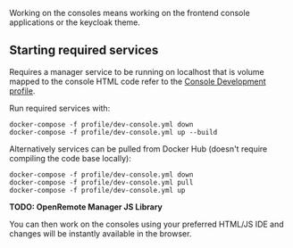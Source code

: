 Working on the consoles means working on the frontend console applications or the keycloak theme.

## Starting required services

Requires a manager service to be running on localhost that is volume mapped to the console HTML code refer to the [Console Development profile](./Developer-Guide%3A-Deploying-to-a-Docker-engine#console-development-dev-consoleyml).

Run required services with:

```
docker-compose -f profile/dev-console.yml down
docker-compose -f profile/dev-console.yml up --build
```

Alternatively services can be pulled from Docker Hub (doesn't require compiling the code base locally):

```
docker-compose -f profile/dev-console.yml down
docker-compose -f profile/dev-console.yml pull
docker-compose -f profile/dev-console.yml up
```

**TODO: OpenRemote Manager JS Library**

You can then work on the consoles using your preferred HTML/JS IDE and changes will be instantly available in the browser.